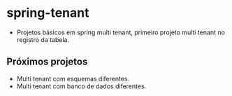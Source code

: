 # spring-tenant
* Projetos básicos em spring multi tenant, primeiro projeto multi tenant no registro da tabela.

## Próximos projetos

* Multi tenant com esquemas diferentes.
* Multi tenant com banco de dados diferentes.

